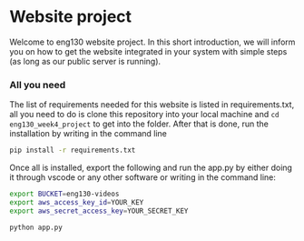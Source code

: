 # Website project

Welcome to eng130 website project. In this short introduction, we will inform you on how to get the website integrated in your system with simple steps (as long as our public server is running).

### All you need

The list of requirements needed for this website is listed in requirements.txt, all you need to do is clone this repository into your local machine and `cd eng130_week4_project` to get into the folder. After that is done, run the installation by writing in the command line

```bash
pip install -r requirements.txt
```

Once all is installed, export the following and run the app.py by either doing it through vscode or any other software or writing in the command line:

```bash
export BUCKET=eng130-videos
export aws_access_key_id=YOUR_KEY
export aws_secret_access_key=YOUR_SECRET_KEY

python app.py
```
